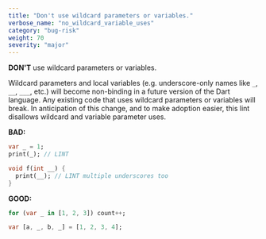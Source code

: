 ```yaml
---
title: "Don't use wildcard parameters or variables."
verbose_name: "no_wildcard_variable_uses"
category: "bug-risk"
weight: 70
severity: "major"
---
```

**DON'T** use wildcard parameters or variables.

Wildcard parameters and local variables
(e.g. underscore-only names like `_`, `__`, `___`, etc.) will
become non-binding in a future version of the Dart language.
Any existing code that uses wildcard parameters or variables will
break. In anticipation of this change, and to make adoption easier,
this lint disallows wildcard and variable parameter uses.


**BAD:**
```dart
var _ = 1;
print(_); // LINT
```

```dart
void f(int __) {
  print(__); // LINT multiple underscores too
}
```

**GOOD:**
```dart
for (var _ in [1, 2, 3]) count++;
```

```dart
var [a, _, b, _] = [1, 2, 3, 4];
```
